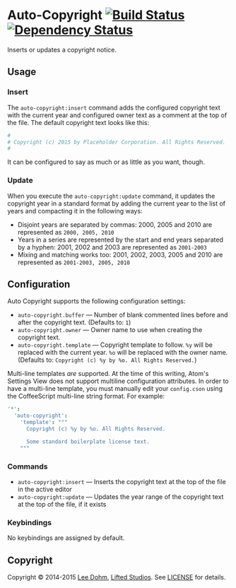 # Auto-Copyright [![Build Status](https://travis-ci.org/lee-dohm/auto-copyright.svg?branch=master)](https://travis-ci.org/lee-dohm/auto-copyright) [![Dependency Status](https://david-dm.org/lee-dohm/auto-copyright.svg)](https://david-dm.org/lee-dohm/auto-copyright)

Inserts or updates a copyright notice.

## Usage

### Insert

The `auto-copyright:insert` command adds the configured copyright text with the current year and configured owner text as a comment at the top of the file. The default copyright text looks like this:

```coffee
#
# Copyright (c) 2015 by Placeholder Corporation. All Rights Reserved.
#
```

It can be configured to say as much or as little as you want, though.

### Update

When you execute the `auto-copyright:update` command, it updates the copyright year in a standard format by adding the current year to the list of years and compacting it in the following ways:

* Disjoint years are separated by commas: 2000, 2005 and 2010 are represented as `2000, 2005, 2010`
* Years in a series are represented by the start and end years separated by a hyphen: 2001, 2002 and 2003 are represented as `2001-2003`
* Mixing and matching works too: 2001, 2002, 2003, 2005 and 2010 are represented as `2001-2003, 2005, 2010`

## Configuration

Auto Copyright supports the following configuration settings:

* `auto-copyright.buffer` &mdash; Number of blank commented lines before and after the copyright text. (Defaults to: `1`)
* `auto-copyright.owner` &mdash; Owner name to use when creating the copyright text.
* `auto-copyright.template` &mdash; Copyright template to follow. `%y` will be replaced with the current year. `%o` will be replaced with the owner name. (Defaults to: `Copyright (c) %y by %o. All Rights Reserved.`)

Multi-line templates *are* supported. At the time of this writing, Atom's Settings View does not support multiline configuration attributes. In order to have a multi-line template, you must manually edit your `config.cson` using the CoffeeScript multi-line string format. For example:

```coffee
'*':
  'auto-copyright':
    'template': """
      Copyright (c) %y by %o. All Rights Reserved.

      Some standard boilerplate license text.
    """
```

### Commands

* `auto-copyright:insert` &mdash; Inserts the copyright text at the top of the file in the active editor
* `auto-copyright:update` &mdash; Updates the year range of the copyright text at the top of the file, if it exists

### Keybindings

No keybindings are assigned by default.

## Copyright

Copyright &copy; 2014-2015 [Lee Dohm](http://www.lee-dohm.com), [Lifted Studios](http://www.liftedstudios.com). See [LICENSE](https://github.com/lee-dohm/auto-copyright/blob/master/LICENSE.md) for details.
